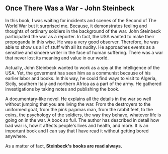 ## Once There Was a War - John Steinbeck

In this book, I was waiting for incidents and scenes of the Second of The World War but it surprised me. Because, it demonstrates feeling and thoughts of ordinary soldiers in the background of the war. John Steinbeck participated the war as a reporter. In fact, the USA wanted to make their propoganda in this wise. He was a very good observer. Therefore, he was able to show us all of stuff with all its nudity. He approaches events as a sensitive and sincere writer in the face of human suffering. There was a war that never lost its meaning and value in our world.

Actually, John Steinbeck wanted to work as a spy at the intelligence of the USA. Yet, the goverment has seen him as a communist because of his earlier labor and books. In this way, he could find ways to visit to Algeria, Sicily, southern Italy and northern Africa as a part of the army.
He gathered investigations by taking notes and publishing the book.

A documentary-like novel. He explains all the details in the war so well without jumping that you are living the war. From the destroyers to the uniformed goat, from the pink pajamas man, from the rabbit feet, to the coins, the psychology of the soldiers, the way they behave, whatever life is going on in the war. A book so full. The author has described in detail how bad war is, how it affects people's lives and health, and more. It is an important book and I can say that I have read it without getting bored anywhere. 

As a matter of fact, **Steinbeck's books are read always.**
